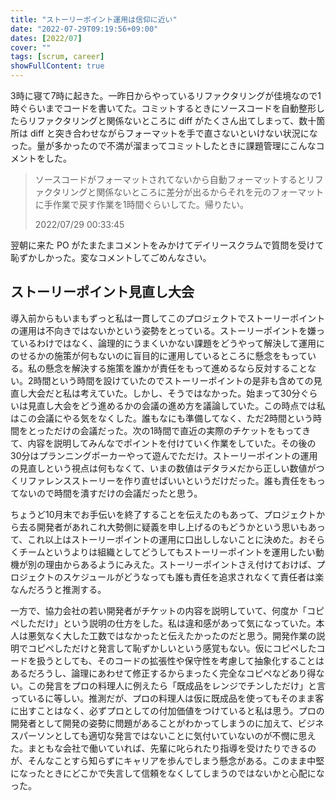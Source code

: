 ```yaml
---
title: "ストーリーポイント運用は信仰に近い"
date: "2022-07-29T09:19:56+09:00"
dates: [2022/07]
cover: ""
tags: [scrum, career]
showFullContent: true
---
```


3時に寝て7時に起きた。一昨日からやっているリファクタリングが佳境なので1時ぐらいまでコードを書いてた。コミットするときにソースコードを自動整形したらリファクタリングと関係ないところに diff がたくさん出てしまって、数十箇所は diff と突き合わせながらフォーマットを手で直さないといけない状況になった。量が多かったので不満が溜まってコミットしたときに課題管理にこんなコメントをした。

> ソースコードがフォーマットされてないから自動フォーマットするとリファクタリングと関係ないところに差分が出るからそれを元のフォーマットに手作業で戻す作業を1時間ぐらいしてた。帰りたい。
> 
> 2022/07/29 00:33:45

翌朝に来た PO がたまたまコメントをみかけてデイリースクラムで質問を受けて恥ずかしかった。変なコメントしてごめんなさい。

## ストーリーポイント見直し大会

導入前からもいまもずっと私は一貫してこのプロジェクトでストーリーポイントの運用は不向きではないかという姿勢をとっている。ストーリーポイントを嫌っているわけではなく、論理的にうまくいかない課題をどうやって解決して運用にのせるかの施策が何もないのに盲目的に運用しているところに懸念をもっている。私の懸念を解決する施策を誰かが責任をもって進めるなら反対することない。2時間という時間を設けていたのでストーリーポイントの是非も含めての見直し大会だと私は考えていた。しかし、そうではなかった。始まって30分ぐらいは見直し大会をどう進めるかの会議の進め方を議論していた。この時点では私はこの会議にやる気をなくした。誰もなにも準備してなく、ただ2時間という時間をとっただけの会議だった。次の1時間で直近の実際のチケットをもってきて、内容を説明してみんなでポイントを付けていく作業をしていた。その後の30分はプランニングポーカーやって遊んでただけ。ストーリーポイントの運用の見直しという視点は何もなくて、いまの数値はデタラメだから正しい数値がつくリファレンスストーリーを作り直せばいいというだけだった。誰も責任をもってないので時間を潰すだけの会議だったと思う。

ちょうど10月末でお手伝いを終了することを伝えたのもあって、プロジェクトから去る開発者があれこれ大勢側に疑義を申し上げるのもどうかという思いもあって、これ以上はストーリーポイントの運用に口出ししないことに決めた。おそらくチームというよりは組織としてどうしてもストーリーポイントを運用したい動機が別の理由からあるようにみえた。ストーリーポイントさえ付けておけば、プロジェクトのスケジュールがどうなっても誰も責任を追求されなくて責任者は楽なんだろうと推測する。

一方で、協力会社の若い開発者がチケットの内容を説明していて、何度か「コピペしただけ」という説明の仕方をした。私は違和感があって気になっていた。本人は悪気なく大した工数ではなかったと伝えたかったのだと思う。開発作業の説明でコピペしただけと発言して恥ずかしいという感覚もない。仮にコピペしたコードを扱うとしても、そのコードの拡張性や保守性を考慮して抽象化することはあるだろうし、論理にあわせて修正するからまったく完全なコピペなどあり得ない。この発言をプロの料理人に例えたら「既成品をレンジでチンしただけ」と言っているに等しい。推測だが、プロの料理人は仮に既成品を使ってもそのまま客に出すことはなく、必ずプロとしての付加価値をつけていると私は思う。プロの開発者として開発の姿勢に問題があることがわかってしまうのに加えて、ビジネスパーソンとしても適切な発言ではないことに気付いていないのが不憫に思えた。まともな会社で働いていれば、先輩に叱られたり指導を受けたりできるのが、そんなことすら知らずにキャリアを歩んでしまう懸念がある。このまま中堅になったときにどこかで失言して信頼をなくしてしまうのではないかと心配になった。
